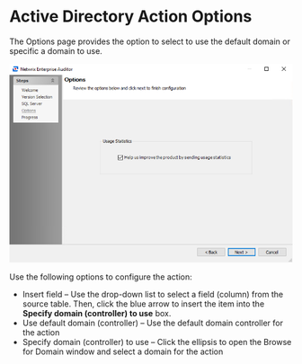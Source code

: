 # Active Directory Action Options

The Options page provides the option to select to use the default domain or specific a domain to use.

![Active Directory Action Module Wizard Options page](/static/img/product_docs/accessanalyzer/accessanalyzer/enterpriseauditor/install/application/options.png)

Use the following options to configure the action:

- Insert field – Use the drop-down list to select a field (column) from the source table. Then, click the blue arrow to insert the item into the __Specify domain (controller) to use__ box.
- Use default domain (controller) – Use the default domain controller for the action
- Specify domain (controller) to use – Click the ellipsis to open the Browse for Domain window and select a domain for the action
